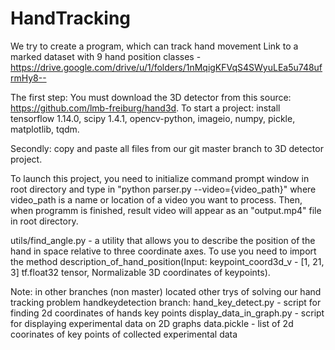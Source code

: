 # HandTracking

We try to create a program, which can track hand movement
Link to a marked dataset with 9 hand position classes - https://drive.google.com/drive/u/1/folders/1nMqigKFVqS4SWyuLEa5u748ufrmHy8--

The first step: You must download the 3D detector from this source: https://github.com/lmb-freiburg/hand3d.
To start a project: install tensorflow 1.14.0, scipy 1.4.1, opencv-python, imageio, numpy, pickle, matplotlib, tqdm.

Secondly: copy and paste all files from our git master branch to 3D  detector project.

To launch this project, you need to initialize command prompt window in root directory and type in "python parser.py --video={video_path}" where video_path is a name or location of a video you want to process. Then, when programm is finished, result video will appear as an "output.mp4" file in root directory.

utils/find_angle.py - a utility that allows you to describe the position of the hand in space relative to three coordinate axes. To use you need to import the method description_of_hand_position(Input: keypoint_coord3d_v -   [1, 21, 3] tf.float32 tensor, Normalizable 3D coordinates of  keypoints).

Note: in other branches (non master) located other trys of solving our hand tracking problem
    handkeydetection branch: 
                            hand_key_detect.py - script for finding 2d coordinates of hands key points 
                            display_data_in_graph.py - script for displaying experimental data on 2D graphs 
                            data.pickle - list of 2d coorinates of key points of collected experimental data
                            
                            
